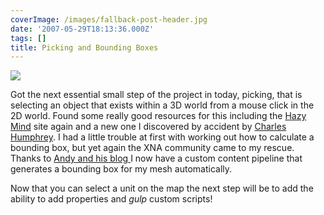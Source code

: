 ```yaml
---
coverImage: /images/fallback-post-header.jpg
date: '2007-05-29T18:13:36.000Z'
tags: []
title: Picking and Bounding Boxes
---
```


[![](https://www.mikecann.co.uk/Work/TDProject/engine06.png)](https://www.mikecann.co.uk/Work/TDProject/engine06.png)

Got the next essential small step of the project in today, picking, that is selecting an object that exists within a 3D world from a mouse click in the 2D world. Found some really good resources for this including the [Hazy Mind](https://www.thehazymind.com/archives/2005/10/tutorial_9_picking_objects_fro.htm) site again and a new one I discovered by accident by [Charles Humphrey](https://randomchaosuk.blogspot.com/2007/05/engine-design-ray-picking.html). I had a little trouble at first with working out how to calculate a bounding box, but yet again the XNA community came to my rescue. Thanks to [Andy and his blog ](https://andyq.no-ip.com/blog/?p=16)I now have a custom content pipeline that generates a bounding box for my mesh automatically.

<!-- more -->

Now that you can select a unit on the map the next step will be to add the ability to add properties and _gulp_ custom scripts!

